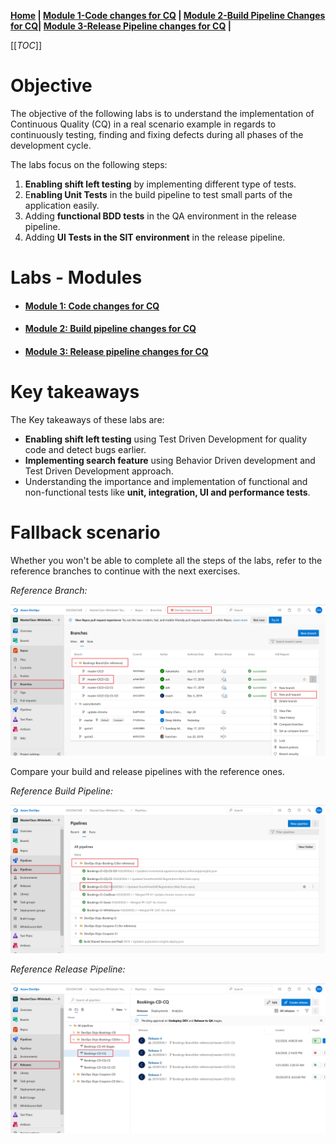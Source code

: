 ﻿**[Home](../Labs.md) | [Module 1-Code changes for CQ](/4-Continuous-Quality/Labs/CQ-Bookings-App-Net/Module-1-Code-Changes-CQ\(.Net\)) | [Module 2-Build Pipeline Changes for CQ](/4-Continuous-Quality/Labs/CQ-Bookings-App-Net/Module-2-Build-Pipeline-Changes-CQ\(.Net\))| [Module 3-Release Pipeline changes for CQ](/4-Continuous-Quality/Labs/CQ-Bookings-App-Net/Module-3-Release-Pipeline-Changes-CQ\(.Net\))  |**

[[_TOC_]]

# Objective
The objective of the following labs is to understand the  implementation of Continuous Quality (CQ) in a real scenario example in regards to continuously testing, finding and fixing defects during all phases of the development cycle. 

The labs focus on the following steps: 
1. **Enabling shift left testing** by implementing different type of tests. 
2. E**nabling Unit Tests** in the build pipeline to test small parts of the application easily. 
3. Adding **functional BDD tests** in the QA environment in the release pipeline. 
4. Adding **UI Tests in the SIT environment** in the release pipeline.
	
# Labs - Modules
- #### [Module 1: Code changes for CQ](/4-Continuous-Quality/Labs/CQ-Bookings-App-Net/Module-1-Code-Changes-CQ\(.Net\))
- #### [Module 2: Build pipeline changes for CQ](/4-Continuous-Quality/Labs/CQ-Bookings-App-Net/Module-2-Build-Pipeline-Changes-CQ\(.Net\))
- #### [Module 3: Release pipeline changes for CQ](/4-Continuous-Quality/Labs/CQ-Bookings-App-Net/Module-3-Release-Pipeline-Changes-CQ\(.Net\))

# Key takeaways
The Key takeaways of these labs are: 
- **Enabling shift left testing** using Test Driven Development for quality code and detect bugs earlier.
- **Implementing search feature** using Behavior Driven development and Test Driven Development approach.
- Understanding the importance and implementation of functional and non-functional tests like **unit, integration, UI and performance tests**.

# Fallback scenario
Whether you won't be able to complete all the steps of the labs, refer to the reference branches to continue with the next exercises.

*Reference Branch:*

![Boooking-CQ Fallback Branches](../.Images/Bookings/Booking-CQ-AzureDevops-Fallback-ReferenceBranch.png)

Compare your build and release pipelines with the reference ones.

*Reference Build Pipeline:*

![Boooking-CQ Fallback Build Pipeline](../.Images/Bookings/Booking-CQ-AzureDevops-Fallback-ReferenceBuild-Pipeline.png)

*Reference Release Pipeline:*

![Boooking-CQ Fallback Release Pipeline](../.Images/Bookings/Booking-CQ-AzureDevops-Fallback-ReferenceRelease-Pipeline.png)